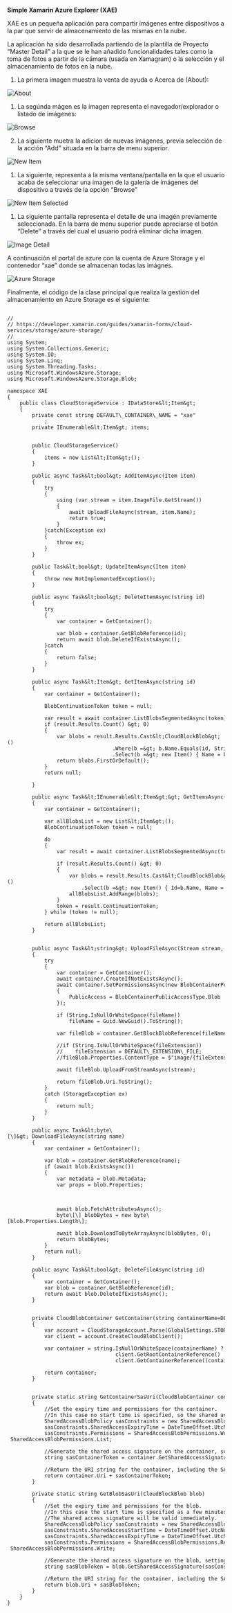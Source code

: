 **Simple Xamarin Azure Explorer (XAE)**

XAE es un pequeña aplicación para compartir imágenes entre dispositivos
a la par que servir de almacenamiento de las mismas en la nube. 

La aplicación ha sido desarrollada partiendo de la plantilla de Proyecto
“Master Detail” a la que se le han añadido funcionalidades tales como la
toma de fotos a partir de la cámara (usada en Xamagram) o la selección y
el almacenamiento de fotos en la nube.

1.  La primera imagen muestra la venta de ayuda o Acerca de (About):

![About](/assets/image1.png)

1.  La segúnda mágen es la imagen representa el navegador/explorador o
    listado de imágenes:

![Browse](assets/image2.png)

2.  La siguiente muetra la adicion de nuevas imágenes, previa selección de
    la acción “Add” situada en la barra de menu superior.
 
![New Item](assets/image3.png)

1.  La siguiente, representa a la misma ventana/pantalla en la que
    el usuario acaba de seleccionar una imagen de la galería de imágenes
    del dispositivo a través de la opción “Browse”

![New Item Selected](assets/image4.png)

1.  La siguiente pantalla representa el detalle de una imagén
    previamente seleccionada. En la barra de menu superior puede
    apreciarse el botón “Delete” a través del cual el usuario podrá
    eliminar dicha imagen.

![Image Detail](assets/image5.png)

A continuación el portal de azure con la cuenta de Azure Storage y el
contenedor “xae” donde se almacenan todas las imágnes.

![Azure Storage](assets/image6.png)

Finalmente, el código de la clase principal que realiza la
gestión del almacenamiento en Azure Storage es el siguiente:

```

//  
// https://developer.xamarin.com/guides/xamarin-forms/cloud-services/storage/azure-storage/  
//  
using System;  
using System.Collections.Generic;  
using System.IO;  
using System.Linq;  
using System.Threading.Tasks;  
using Microsoft.WindowsAzure.Storage;  
using Microsoft.WindowsAzure.Storage.Blob;  

namespace XAE  
{  
    public class CloudStorageService : IDataStore&lt;Item&gt;  
    {  
        private const string DEFAULT\_CONTAINER\_NAME = "xae"  
            ;  
        private IEnumerable&lt;Item&gt; items;  
  
  
        public CloudStorageService()  
        {  
            items = new List&lt;Item&gt;();  
        }  
  
        public async Task&lt;bool&gt; AddItemAsync(Item item)   
        {  
            try  
            {  
                using (var stream = item.ImageFile.GetStream())  
                {  
                    await UploadFileAsync(stream, item.Name);  
                    return true;  
                }  
            }catch(Exception ex)  
            {  
                throw ex;  
            }  
        }  
  
        public Task&lt;bool&gt; UpdateItemAsync(Item item)  
        {  
            throw new NotImplementedException();  
        }  
  
        public async Task&lt;bool&gt; DeleteItemAsync(string id)   
        {  
            try  
            {  
                var container = GetContainer();  
  
                var blob = container.GetBlobReference(id);  
                return await blob.DeleteIfExistsAsync();  
            }catch   
            {  
                return false;  
            }  
        }  
  
        public async Task&lt;Item&gt; GetItemAsync(string id)   
        {  
            var container = GetContainer();  
  
            BlobContinuationToken token = null;  
  
            var result = await container.ListBlobsSegmentedAsync(token);  
            if (result.Results.Count() &gt; 0)  
            {  
                var blobs = result.Results.Cast&lt;CloudBlockBlob&gt;()  
                                  .Where(b =&gt; b.Name.Equals(id, StringComparison.CurrentCultureIgnoreCase))  
                                  .Select(b =&gt; new Item() { Name = b.Name, Description = b.Uri.AbsoluteUri });  
                return blobs.FirstOrDefault();  
            }  
            return null;  
  
        }  
  
        public async Task&lt;IEnumerable&lt;Item&gt;&gt; GetItemsAsync(bool forceRefresh = false)  
        {  
            var container = GetContainer();  
  
            var allBlobsList = new List&lt;Item&gt;();  
            BlobContinuationToken token = null;  
  
            do  
            {  
                var result = await container.ListBlobsSegmentedAsync(token);  
  
                if (result.Results.Count() &gt; 0)  
                {  
                    var blobs = result.Results.Cast&lt;CloudBlockBlob&gt;()  
                        .Select(b =&gt; new Item() { Id=b.Name, Name = b.Name, Url = b.Uri.AbsoluteUri, Description=b.Properties.Length + " bytes. Updated: " + b.Properties.LastModified.Value.ToString("dd/MM/yyyy HH:mm:ss") });  
                    allBlobsList.AddRange(blobs);  
                }  
                token = result.ContinuationToken;  
            } while (token != null);  
  
            return allBlobsList;  
        }  
  
  
        public async Task&lt;string&gt; UploadFileAsync(Stream stream, string fileName = null)  
        {  
            try  
            {  
                var container = GetContainer();  
                await container.CreateIfNotExistsAsync();  
                await container.SetPermissionsAsync(new BlobContainerPermissions  
                {  
                    PublicAccess = BlobContainerPublicAccessType.Blob  
                });  
  
                if (String.IsNullOrWhiteSpace(fileName))  
                    fileName = Guid.NewGuid().ToString();  
  
                var fileBlob = container.GetBlockBlobReference(fileName);  
  
                //if (String.IsNullOrWhiteSpace(fileExtension))  
                //    fileExtension = DEFAULT\_EXTENSION\_FILE;  
                //fileBlob.Properties.ContentType = $"image/{fileExtension}";  
  
                await fileBlob.UploadFromStreamAsync(stream);  
  
                return fileBlob.Uri.ToString();  
            }  
            catch (StorageException ex)  
            {  
                return null;  
            }  
        }  
  
        public async Task&lt;byte\[\]&gt; DownloadFileAsync(string name)  
        {  
            var container = GetContainer();  
  
            var blob = container.GetBlobReference(name);  
            if (await blob.ExistsAsync())  
            {  
                var metadata = blob.Metadata;  
                var props = blob.Properties;  
  
  
  
                await blob.FetchAttributesAsync();  
                byte\[\] blobBytes = new byte\[blob.Properties.Length\];  
  
                await blob.DownloadToByteArrayAsync(blobBytes, 0);  
                return blobBytes;  
            }  
            return null;  
        }  
  
        public async Task&lt;bool&gt; DeleteFileAsync(string id)  
        {  
            var container = GetContainer();  
            var blob = container.GetBlobReference(id);  
            return await blob.DeleteIfExistsAsync();  
        }  
  
  
        private CloudBlobContainer GetContainer(string containerName=DEFAULT\_CONTAINER\_NAME)  
        {  
            var account = CloudStorageAccount.Parse(GlobalSettings.STORAGE\_CONNECTION\_STRING);  
            var client = account.CreateCloudBlobClient();  
  
            var container = string.IsNullOrWhiteSpace(containerName) ?  
                                   client.GetRootContainerReference() :   
                                   client.GetContainerReference((containerName));  
  
            return container;  
        }  
  
  
        private static string GetContainerSasUri(CloudBlobContainer container)  
        {  
            //Set the expiry time and permissions for the container.  
            //In this case no start time is specified, so the shared access signature becomes valid immediately.  
            SharedAccessBlobPolicy sasConstraints = new SharedAccessBlobPolicy();  
            sasConstraints.SharedAccessExpiryTime = DateTimeOffset.UtcNow.AddHours(24);  
            sasConstraints.Permissions = SharedAccessBlobPermissions.Write | SharedAccessBlobPermissions.List;  
  
            //Generate the shared access signature on the container, setting the constraints directly on the signature.  
            string sasContainerToken = container.GetSharedAccessSignature(sasConstraints);  
  
            //Return the URI string for the container, including the SAS token.  
            return container.Uri + sasContainerToken;  
        }  
  
        private static string GetBlobSasUri(CloudBlockBlob blob)  
        {  
            //Set the expiry time and permissions for the blob.  
            //In this case the start time is specified as a few minutes in the past, to mitigate clock skew.  
            //The shared access signature will be valid immediately.  
            SharedAccessBlobPolicy sasConstraints = new SharedAccessBlobPolicy();  
            sasConstraints.SharedAccessStartTime = DateTimeOffset.UtcNow.AddMinutes(-5);  
            sasConstraints.SharedAccessExpiryTime = DateTimeOffset.UtcNow.AddHours(24);  
            sasConstraints.Permissions = SharedAccessBlobPermissions.Read | SharedAccessBlobPermissions.Write;  
  
            //Generate the shared access signature on the blob, setting the constraints directly on the signature.  
            string sasBlobToken = blob.GetSharedAccessSignature(sasConstraints);  
  
            //Return the URI string for the container, including the SAS token.  
            return blob.Uri + sasBlobToken;  
        }  
    }  
}

```
